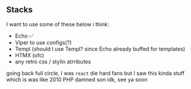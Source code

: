 ## Stacks
I want to use some of these below i think:
- Echo ✅ 
- Viper to use configs(?)
- Templ (should I use Templ? since Echo already buffed for templates)
- HTMX (ofc)
- any retro css / stylin atrributes 

going back full circle, I was `react` die hard fans but I saw this kinda stuff
which is was like 2010 PHP damned son idk, see ya soon
